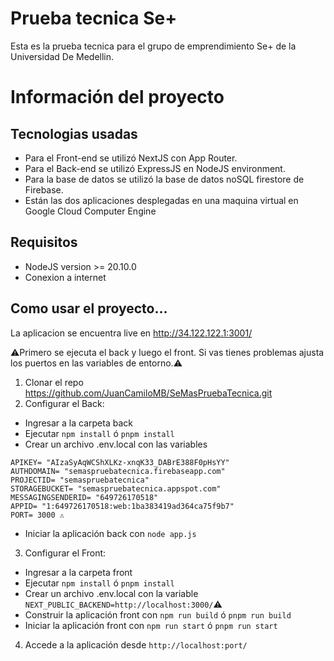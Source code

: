 # Prueba tecnica Se+

Esta es la prueba tecnica para el grupo de emprendimiento Se+ de la Universidad De Medellin.

# Información del proyecto
## Tecnologias usadas
- Para el Front-end se utilizó NextJS con App Router.
- Para el Back-end se utilizó ExpressJS en NodeJS environment.
- Para la base de datos se utilizó la base de datos noSQL firestore de Firebase.
- Están las dos aplicaciones desplegadas en una maquina virtual en Google Cloud Computer Engine

## Requisitos
- NodeJS version >= 20.10.0
- Conexion a internet


## Como usar el proyecto...
La aplicacion se encuentra live en http://34.122.122.1:3001/

⚠️Primero se ejecuta el back y luego el front. Si vas tienes problemas ajusta los puertos en las variables de entorno.⚠️

1. Clonar el repo https://github.com/JuanCamiloMB/SeMasPruebaTecnica.git
2. Configurar el Back:
- Ingresar a la carpeta back
- Ejecutar `npm install` ó `pnpm install`
- Crear un archivo .env.local con las variables
```
APIKEY= "AIzaSyAqWCShXLKz-xnqK33_DABrE388F0pHsYY"
AUTHDOMAIN= "semaspruebatecnica.firebaseapp.com"
PROJECTID= "semaspruebatecnica"
STORAGEBUCKET= "semaspruebatecnica.appspot.com"
MESSAGINGSENDERID= "649726170518"
APPID= "1:649726170518:web:1ba383419ad364ca75f9b7"
PORT= 3000 ⚠️
```
- Iniciar la aplicación back con `node app.js`

3. Configurar el Front:
- Ingresar a la carpeta front
- Ejecutar `npm install` ó `pnpm install`
- Crear un archivo .env.local con la variable `NEXT_PUBLIC_BACKEND=http://localhost:3000/`⚠️
- Construir la aplicación front con `npm run build` ó `pnpm run build`
- Iniciar la aplicación front con `npm run start` ó `pnpm run start`

4. Accede a la aplicación desde `http://localhost:port/`
